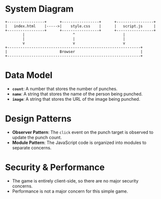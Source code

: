 # System Diagram

```
+-----------------+      +-----------------+      +-----------------+
|   index.html    |----->|    style.css    |      |   script.js     |
+-----------------+      +-----------------+      +-----------------+
        |                      ^                      |
        |                      |                      |
        v                      v                      v
+-------------------------------------------------------------+
|                        Browser                              |
+-------------------------------------------------------------+
```

# Data Model

*   **`count`**: A number that stores the number of punches.
*   **`name`**: A string that stores the name of the person being punched.
*   **`image`**: A string that stores the URL of the image being punched.

# Design Patterns

*   **Observer Pattern**: The `click` event on the punch target is observed to update the punch count.
*   **Module Pattern**: The JavaScript code is organized into modules to separate concerns.

# Security & Performance

*   The game is entirely client-side, so there are no major security concerns.
*   Performance is not a major concern for this simple game.